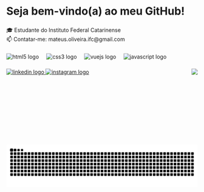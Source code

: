<h1 align="left">Seja bem-vindo(a) ao meu GitHub!</h1>

###

<p align="left"> 🎓 Estudante do Instituto Federal Catarinense<br>  📫 Contatar-me: mateus.oliveira.ifc@gmail.com</p>

###

<div align="left">
  <img src="https://cdn.jsdelivr.net/gh/devicons/devicon/icons/html5/html5-original.svg" height="40" alt="html5 logo"  />
  <img width="12" />
  <img src="https://cdn.jsdelivr.net/gh/devicons/devicon/icons/css3/css3-original.svg" height="40" alt="css3 logo"  />
  <img width="12" />
  <img src="https://cdn.jsdelivr.net/gh/devicons/devicon/icons/vuejs/vuejs-original.svg" height="40" alt="vuejs logo"  />
  <img width="12" />
  <img src="https://cdn.jsdelivr.net/gh/devicons/devicon/icons/javascript/javascript-original.svg" height="40" alt="javascript logo"  />
</div>

###

<img align="right" height="200" src="https://i.gifer.com/21z.gif"  />

###

<div align="left">
  <a href="https://www.linkedin.com/in/mateus-oliveira-ramos-bb987b2b9/" target="_blank">
    <img src="https://img.shields.io/static/v1?message=LinkedIn&logo=linkedin&label=&color=0077B5&logoColor=white&labelColor=&style=for-the-badge" height="40" alt="linkedin logo"  />
  </a>
  <a href="https://www.instagram.com/omt.ramos/" target="_blank">
    <img src="https://img.shields.io/static/v1?message=Instagram&logo=instagram&label=&color=E4405F&logoColor=white&labelColor=&style=for-the-badge" height="40" alt="instagram logo"  />
  </a>
</div>

###

<br clear="both">

<img src="https://raw.githubusercontent.com/mateusramos123/mateusramos123/output/snake.svg" alt="Snake animation" />

###

